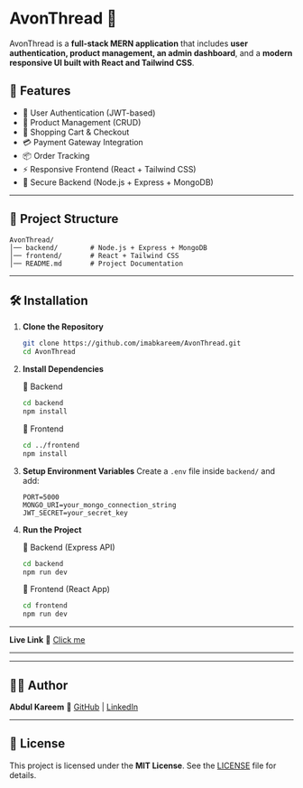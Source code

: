 # AvonThread 🧵

AvonThread is a **full-stack MERN application** that includes **user authentication, product management, an admin dashboard**, and a **modern responsive UI built with React and Tailwind CSS**.

## 🚀 Features

* 🔑 User Authentication (JWT-based)
* 👕 Product Management (CRUD)
* 🛒 Shopping Cart & Checkout
* 💳 Payment Gateway Integration
* 📦 Order Tracking
* ⚡ Responsive Frontend (React + Tailwind CSS)
* 🔐 Secure Backend (Node.js + Express + MongoDB)

---

## 📂 Project Structure

```
AvonThread/
│── backend/        # Node.js + Express + MongoDB
│── frontend/       # React + Tailwind CSS
│── README.md       # Project Documentation
```

---

## 🛠️ Installation

1. **Clone the Repository**

   ```bash
   git clone https://github.com/imabkareem/AvonThread.git
   cd AvonThread
   ```

2. **Install Dependencies**

   🔹 Backend

   ```bash
   cd backend
   npm install
   ```

   🔹 Frontend

   ```bash
   cd ../frontend
   npm install
   ```

3. **Setup Environment Variables**
   Create a `.env` file inside `backend/` and add:

   ```
   PORT=5000
   MONGO_URI=your_mongo_connection_string
   JWT_SECRET=your_secret_key
   ```

4. **Run the Project**

   🔹 Backend (Express API)

   ```bash
   cd backend
   npm run dev
   ```

   🔹 Frontend (React App)

   ```bash
   cd frontend
   npm run dev
   ```
---
**Live Link**
🔗 [Click me](https://avonthread.onrender.com) 


---
---
## 👨‍💻 Author

**Abdul Kareem**
🔗 [GitHub](https://github.com/imabkareem) | [LinkedIn](https://www.linkedin.com/in/imabkareem/ )

---

## 📜 License

This project is licensed under the **MIT License**.
See the [LICENSE](LICENSE) file for details.
